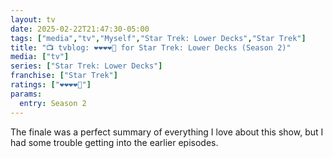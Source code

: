 ```yaml
---
layout: tv
date: 2025-02-22T21:47:30-05:00
tags: ["media","tv","Myself","Star Trek: Lower Decks","Star Trek"]
title: "📺 tvblog: ❤️❤️❤️❤️🖤 for Star Trek: Lower Decks (Season 2)"
media: ["tv"]
series: ["Star Trek: Lower Decks"]
franchise: ["Star Trek"]
ratings: ["❤️❤️❤️❤️🖤"]
params:
  entry: Season 2
---
```

The finale was a perfect summary of everything I love about this show, but I had some trouble getting into the earlier episodes.
